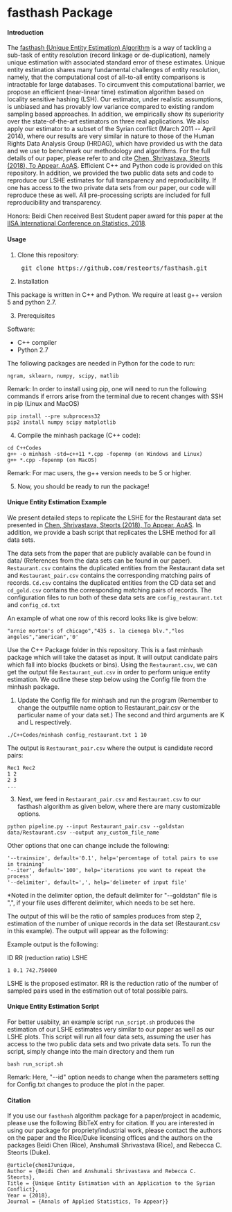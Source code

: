  fasthash Package 
 =============
 
 #### Introduction
 
 The [fasthash (Unique Entity Estimation) Algorithm](http://arxiv.org/abs/1305.6659) is a way of tackling a sub-task of entity resolution (record linkage or de-duplication), namely unique estimation with associated standard error of these estimates. Unique entity estimation shares many fundamental challenges of entity resolution, namely, that the computational cost of all-to-all entity comparisons is intractable for large databases. To circumvent this computational barrier, we propose an efficient (near-linear time) estimation algorithm based on locality sensitive hashing (LSH). Our estimator, under realistic assumptions, is unbiased and has provably low variance compared to existing random sampling based approaches. In addition, we empirically show its superiority over the state-of-the-art estimators on three real applications. We also apply our estimator to a subset of the Syrian conflict (March 2011 -- April 2014), where our results are very similar in nature to those of the Human Rights Data Analysis Group (HRDAG), which have provided us with the data and we use to benchmark our methodology and algorithms. For the full details of our paper, please refer to and cite [Chen, Shrivastava, Steorts (2018), To Appear, AoAS](https://arxiv.org/abs/1710.02690). Efficient C++ and Python code is provided on this repository. In addition, we provided the two public data sets and code to reproduce our LSHE estimates for full transparency and reproducibility. If one has access to the two private data sets from our paper, our code will reproduce these as well. All pre-processing scripts are included for full reproducibility and transparency. 
 
Honors: Beidi Chen received Best Student paper award for this paper at the [IISA International Conference on Statistics, 2018](http://iisa2018.biostat.ufl.edu/2018/02/06/spc2018/). 
 

#### Usage

1. Clone this repository:
   <pre>
    git clone https://github.com/resteorts/fasthash.git
  </pre>
  
2. Installation

This package is written in C++ and Python. We require at least g++ version 5 and python 2.7. 

3.  Prerequisites

Software:
 + C++ compiler
 + Python 2.7

The following packages are needed in Python for the code to run: 

```
ngram, sklearn, numpy, scipy, matlib
```

Remark: In order to install using pip, one will need to run the following commands if errors arise from the terminal due to recent changes with SSH in pip (Linux and MacOS)

```
pip install --pre subprocess32
pip2 install numpy scipy matplotlib
```

4. Compile the minhash package (C++ code):

```
cd C++Codes
g++ -o minhash -std=c++11 *.cpp -fopenmp (on Windows and Linux)
g++ *.cpp -fopenmp (on MacOS) 
```

Remark: For mac users, the g++ version needs to be 5 or higher.

5. Now, you should be ready to run the package! 

#### Unique Entity Estimation Example

We present detailed steps to replicate the LSHE for the Restaurant data set presented in [Chen, Shrivastava, Steorts (2018), To Appear, AoAS](https://arxiv.org/abs/1710.02690). In addition, we provide a bash script that replicates the LSHE method for all data sets. 

The data sets from the paper that are publicly available can be found in data/ (References from the data sets can be found in our paper). `Restaurant.csv` contains the duplicated entities from the Restaurant data set and 
`Restaurant_pair.csv` contains the corresponding matching pairs of records. `Cd.csv` contains the duplicated entities from the CD data set and `cd_gold.csv` contains the corresponding matching pairs of records. The configuration files to run both of these data sets are `config_restaurant.txt` and `config_cd.txt`

An example of what one row of this record looks like is give below: 

```
"arnie morton's of chicago","435 s. la cienega blv.","los angeles","american",'0'
```

Use the C++ Package folder in this repository. This is a fast minhash package which will take the dataset as input. It will output candidate pairs which fall into blocks (buckets or bins). Using the `Restaurant.csv`, we can get the output file 
`Restaurant_out.csv` in order to perform unique entity estimation. We outline these step below using the Config file from the minhash package. 


1. Update the Config file for minhash and run the program (Remember to change the outputfile name option to Restaurant_pair.csv or the particular name of your data set.) The second and third arguments are K and L respectively.
```
./C++Codes/minhash config_restaurant.txt 1 10
```

The output is `Restaurant_pair.csv` where the output is candidate record pairs:

```
Rec1 Rec2
1 2
2 3
...
```

3. Next, we feed in `Restaurant_pair.csv` and `Restaurant.csv` to our fasthash algorithm as given below,
where there are many customizable options. 

```
python pipeline.py --input Restaurant_pair.csv --goldstan data/Restaurant.csv --output any_custom_file_name
```


Other options that one can change include the following:
```
'--trainsize', default='0.1', help='percentage of total pairs to use in training'
'--iter', default='100', help='iterations you want to repeat the process'
'--delimiter', default=',', help='delimeter of input file'
```
*Noted in the delimiter option, the default delimiter for "--goldstan" file is ",", if your file uses different delimiter, which needs to be set here.

The output of this will be the ratio of samples produces from step 2, estimation of the number of unique records in the data set (Restaurant.csv in this example). The output will appear as the following: 


Example output is the following: 

ID RR (reduction ratio) LSHE 
```
1 0.1 742.750000
```

LSHE is the proposed estimator. RR is the reduction ratio of the number of sampled pairs used in the estimation out of total possible pairs.

#### Unique Entity Estimation Script

For better usabiity, an example script `run_script.sh` produces the estimation of our LSHE estimates very similar to our paper as well as our LSHE plots. This script will run all four data sets, assuming the user has access to the two public data sets and two private data sets. To run the script, simply change into the main directory and them run

```
bash run_script.sh
```

Remark:  Here,  "--id" option needs to change when the parameters setting for Config.txt changes to produce the plot in the paper. 


#### Citation

If you use our ``fasthash`` algorithm package for a paper/project in academic, please use the following BibTeX entry for citation. If you are interested in using our package for propriety/industrial work, please contact the authors on the paper and the Rice/Duke licensing offices and the authors on the packages Beidi Chen (Rice), Anshumali Shrivastava (Rice), and Rebecca C. Steorts (Duke). 

```
@article{chen17unique,
Author = {Beidi Chen and Anshumali Shrivastava and Rebecca C. Steorts},
Title = {Unique Entity Estimation with an Application to the Syrian Conflict},
Year = {2018},
Journal = {Annals of Applied Statistics, To Appear}}
```
